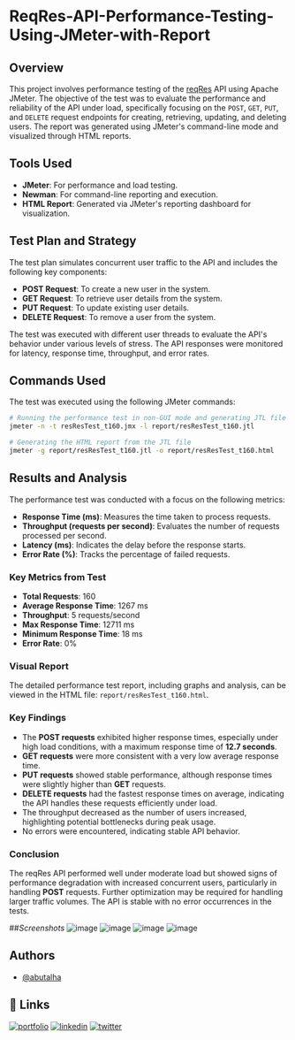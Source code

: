 # ReqRes-API-Performance-Testing-Using-JMeter-with-Report

## Overview
This project involves performance testing of the [reqRes](https://reqres.in/) API using Apache JMeter. The objective of the test was to evaluate the performance and reliability of the API under load, specifically focusing on the `POST`, `GET`, `PUT`, and `DELETE` request endpoints for creating, retrieving, updating, and deleting users. The report was generated using JMeter's command-line mode and visualized through HTML reports.

## Tools Used
- **JMeter**: For performance and load testing.
- **Newman**: For command-line reporting and execution.
- **HTML Report**: Generated via JMeter's reporting dashboard for visualization.

## Test Plan and Strategy
The test plan simulates concurrent user traffic to the API and includes the following key components:
- **POST Request**: To create a new user in the system.
- **GET Request**: To retrieve user details from the system.
- **PUT Request**: To update existing user details.
- **DELETE Request**: To remove a user from the system.

The test was executed with different user threads to evaluate the API's behavior under various levels of stress. The API responses were monitored for latency, response time, throughput, and error rates.

## Commands Used
The test was executed using the following JMeter commands:

```bash
# Running the performance test in non-GUI mode and generating JTL file
jmeter -n -t resResTest_t160.jmx -l report/resResTest_t160.jtl

# Generating the HTML report from the JTL file
jmeter -g report/resResTest_t160.jtl -o report/resResTest_t160.html
```
## Results and Analysis
The performance test was conducted with a focus on the following metrics:

- **Response Time (ms)**: Measures the time taken to process requests.
- **Throughput (requests per second)**: Evaluates the number of requests processed per second.
- **Latency (ms)**: Indicates the delay before the response starts.
- **Error Rate (%)**: Tracks the percentage of failed requests.

### Key Metrics from Test
- **Total Requests**: 160
- **Average Response Time**: 1267 ms
- **Throughput**: 5 requests/second
- **Max Response Time**: 12711 ms
- **Minimum Response Time**: 18 ms
- **Error Rate**: 0%

### Visual Report
The detailed performance test report, including graphs and analysis, can be viewed in the HTML file: `report/resResTest_t160.html`.

### Key Findings
- The **POST requests** exhibited higher response times, especially under high load conditions, with a maximum response time of **12.7 seconds**.
- **GET requests** were more consistent with a very low average response time.
- **PUT requests** showed stable performance, although response times were slightly higher than **GET** requests.
- **DELETE requests** had the fastest response times on average, indicating the API handles these requests efficiently under load.
- The throughput decreased as the number of users increased, highlighting potential bottlenecks during peak usage.
- No errors were encountered, indicating stable API behavior.

### Conclusion
The reqRes API performed well under moderate load but showed signs of performance degradation with increased concurrent users, particularly in handling **POST** requests. Further optimization may be required for handling larger traffic volumes. The API is stable with no error occurrences in the tests.

##_Screenshots_
![image](https://github.com/user-attachments/assets/d3ca3883-1e66-435a-a326-6e732965a827)
![image](https://github.com/user-attachments/assets/82b43309-cb10-42a2-b36e-3d819901a5e6)
![image](https://github.com/user-attachments/assets/32d63370-56bf-4a82-bd24-3bf3014f6b47)
![image](https://github.com/user-attachments/assets/c87c2fa5-7e9d-4a9b-aff0-1e55c0e13b08)

## Authors

- [@abutalha](https://github.com/md-abutalha)


## 🔗 Links
[![portfolio](https://img.shields.io/badge/my_portfolio-000?style=for-the-badge&logo=ko-fi&logoColor=white)](https://github.com/md-abutalha)
[![linkedin](https://img.shields.io/badge/linkedin-0A66C2?style=for-the-badge&logo=linkedin&logoColor=white)](https://www.linkedin.com/in/abu-talha1/)
[![twitter](https://img.shields.io/badge/twitter-1DA1F2?style=for-the-badge&logo=twitter&logoColor=white)](https://x.com/abu_talha0x)

